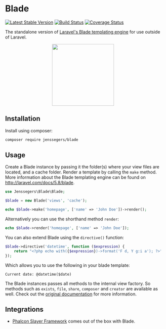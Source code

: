 # Blade

[![Latest Stable Version](http://img.shields.io/github/release/jenssegers/blade.svg)](https://packagist.org/packages/jenssegers/blade) [![Build Status](http://img.shields.io/travis/jenssegers/blade.svg)](https://travis-ci.org/jenssegers/blade) [![Coverage Status](http://img.shields.io/coveralls/jenssegers/blade.svg)](https://coveralls.io/r/jenssegers/blade)

The standalone version of [Laravel's Blade templating engine](https://laravel.com/docs/5.8/blade) for use outside of Laravel.

<p align="center">
<img src="https://jenssegers.com/static/media/blade2.png" height="200">
</p>

## Installation

Install using composer:

```bash
composer require jenssegers/blade
```

## Usage

Create a Blade instance by passing it the folder(s) where your view files are located, and a cache folder. Render a template by calling the `make` method. More information about the Blade templating engine can be found on http://laravel.com/docs/5.8/blade.

```php
use Jenssegers\Blade\Blade;

$blade = new Blade('views', 'cache');

echo $blade->make('homepage', ['name' => 'John Doe'])->render();
```

Alternatively you can use the shorthand method `render`:

```php
echo $blade->render('homepage', ['name' => 'John Doe']);
```

You can also extend Blade using the `directive()` function:

```php
$blade->directive('datetime', function ($expression) {
    return "<?php echo with({$expression})->format('F d, Y g:i a'); ?>";
});
```

Which allows you to use the following in your blade template:

```
Current date: @datetime($date)
```

The Blade instances passes all methods to the internal view factory. So methods such as `exists`, `file`, `share`, `composer` and `creator` are available as well. Check out the [original documentation](https://laravel.com/docs/5.8/views) for more information.

## Integrations

- [Phalcon Slayer Framework](https://github.com/phalconslayer/slayer) comes out of the box with Blade.
